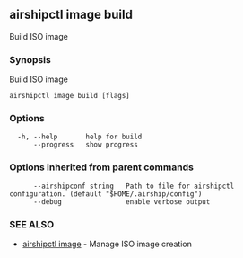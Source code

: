 ## airshipctl image build

Build ISO image

### Synopsis

Build ISO image

```
airshipctl image build [flags]
```

### Options

```
  -h, --help       help for build
      --progress   show progress
```

### Options inherited from parent commands

```
      --airshipconf string   Path to file for airshipctl configuration. (default "$HOME/.airship/config")
      --debug                enable verbose output
```

### SEE ALSO

* [airshipctl image](airshipctl_image.md)	 - Manage ISO image creation

